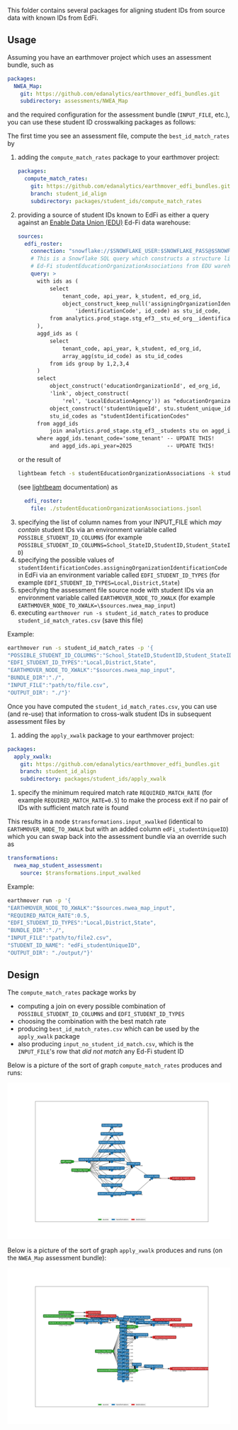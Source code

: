 This folder contains several packages for aligning student IDs from source data with known IDs from EdFi.

## Usage

Assuming you have an earthmover project which uses an assessment bundle, such as
```yaml
packages:
  NWEA_Map:
    git: https://github.com/edanalytics/earthmover_edfi_bundles.git
    subdirectory: assessments/NWEA_Map
```
and the required configuration for the assessment bundle (`INPUT_FILE`, etc.), you can use these student ID crosswalking packages as follows:

The first time you see an assessment file, compute the `best_id_match_rates` by
1. adding the `compute_match_rates` package to your earthmover project:
    ```yaml
    packages:
      compute_match_rates:
        git: https://github.com/edanalytics/earthmover_edfi_bundles.git
        branch: student_id_align
        subdirectory: packages/student_ids/compute_match_rates
    ```
1. providing a source of student IDs known to EdFi as either a query against an [Enable Data Union (EDU)](https://enabledataunion.org/) Ed-Fi data warehouse:
    ```yaml
    sources:
      edfi_roster:
        connection: "snowflake://$SNOWFLAKE_USER:$SNOWFLAKE_PASS@$SNOWFLAKE_ACCOUNT?warehouse=$SNOWFLAKE_WAREHOUSE"
        # This is a Snowflake SQL query which constructs a structure like the student ID portion of
        # Ed-Fi studentEducationOrganizationAssociations from EDU warehouse data:
        query: >
          with ids as (
              select
                  tenant_code, api_year, k_student, ed_org_id,
                  object_construct_keep_null('assigningOrganizationIdentificationCode', id_system,
                      'identificationCode', id_code) as stu_id_code,
              from analytics.prod_stage.stg_ef3__stu_ed_org__identification_codes
          ),
          aggd_ids as (
              select
                  tenant_code, api_year, k_student, ed_org_id,
                  array_agg(stu_id_code) as stu_id_codes
              from ids group by 1,2,3,4
          )
          select
              object_construct('educationOrganizationId', ed_org_id,
              'link', object_construct(
                  'rel', 'LocalEducationAgency')) as "educationOrganizationReference",
              object_construct('studentUniqueId', stu.student_unique_id) as "studentReference",
              stu_id_codes as "studentIdentificationCodes"
          from aggd_ids
              join analytics.prod_stage.stg_ef3__students stu on aggd_ids.k_student=stu.k_student
          where aggd_ids.tenant_code='some_tenant' -- UPDATE THIS!
              and aggd_ids.api_year=2025           -- UPDATE THIS!
    ```
    or the result of
    ```sh
    lightbeam fetch -s studentEducationOrganizationAssociations -k studentIdentificationCodes,educationOrganizationReference,studentReference
    ```
    (see [lightbeam](https://github.com/edanalytics/lightbeam) documentation) as
    ```yaml
      edfi_roster:
        file: ./studentEducationOrganizationAssociations.jsonl
    ```
1. specifying the list of column names from your INPUT_FILE which *may contain* student IDs via an environment variable called `POSSIBLE_STUDENT_ID_COLUMNS` (for example `POSSIBLE_STUDENT_ID_COLUMNS=School_StateID,StudentID,Student_StateID`)
1. specifying the possible values of `studentIdentificationCodes.assigningOrganizationIdentificationCode` in EdFi via an environment variable called `EDFI_STUDENT_ID_TYPES` (for example `EDFI_STUDENT_ID_TYPES=Local,District,State`)
1. specifying the assessment file source node with student IDs via an environment variable called `EARTHMOVER_NODE_TO_XWALK` (for example `EARTHMOVER_NODE_TO_XWALK=\$sources.nwea_map_input`)
1. executing `earthmover run -s student_id_match_rates` to produce `student_id_match_rates.csv` (save this file)

Example:
```bash
earthmover run -s student_id_match_rates -p '{
"POSSIBLE_STUDENT_ID_COLUMNS":"School_StateID,StudentID,Student_StateID",
"EDFI_STUDENT_ID_TYPES":"Local,District,State",
"EARTHMOVER_NODE_TO_XWALK":"$sources.nwea_map_input",
"BUNDLE_DIR":"./",
"INPUT_FILE":"path/to/file.csv",
"OUTPUT_DIR": "./"}'
```

Once you have computed the `student_id_match_rates.csv`, you can use (and re-use) that information to cross-walk student IDs in subsequent assessment files by
1. adding the `apply_xwalk` package to your earthmover project:
```yaml
packages:
  apply_xwalk:
    git: https://github.com/edanalytics/earthmover_edfi_bundles.git
    branch: student_id_align
    subdirectory: packages/student_ids/apply_xwalk
```
1. specify the minimum required match rate `REQUIRED_MATCH_RATE` (for example `REQUIRED_MATCH_RATE=0.5`) to make the process exit if no pair of IDs with sufficient match rate is found

This results in a node `$transformations.input_xwalked` (identical to `EARTHMOVER_NODE_TO_XWALK` but with an added column `edFi_studentUniqueID`) which you can swap back into the assessment bundle via an override such as
```yaml
transformations:
  nwea_map_student_assessment:
    source: $transformations.input_xwalked
```

Example:
```bash
earthmover run -p '{
"EARTHMOVER_NODE_TO_XWALK":"$sources.nwea_map_input",
"REQUIRED_MATCH_RATE":0.5,
"EDFI_STUDENT_ID_TYPES":"Local,District,State",
"BUNDLE_DIR":"./",
"INPUT_FILE":"path/to/file2.csv",
"STUDENT_ID_NAME": "edFi_studentUniqueID",
"OUTPUT_DIR": "./output/"}'
```


## Design

The `compute_match_rates` package works by
* computing a join on every possible combination of `POSSIBLE_STUDENT_ID_COLUMNS` and `EDFI_STUDENT_ID_TYPES`
* choosing the combination with the best match rate
* producing `best_id_match_rates.csv` which can be used by the `apply_xwalk` package
* also producing `input_no_student_id_match.csv`, which is the `INPUT_FILE`'s row that *did not match* any Ed-Fi student ID

Below is a picture of the sort of graph `compute_match_rates` produces and runs:

![Graph](./compute_match_rates/graph.svg)

Below is a picture of the sort of graph `apply_xwalk` produces and runs (on the `NWEA_Map` assessment bundle):

![Graph](./apply_xwalk/graph.svg)

